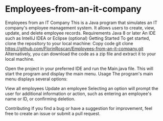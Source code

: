 # Employees-from-an-it-company
Employees from an IT Company
This is a Java program that simulates an IT company's employee management system. It allows users to create, view, update, and delete employee records.
Requirements
Java 8 or later
An IDE such as IntelliJ IDEA or Eclipse (optional)
Getting Started
To get started, clone the repository to your local machine:
Copy code
git clone https://github.com/FlorinRoscan/Employees-from-an-it-company.git
Alternatively, you can download the code as a zip file and extract it to your local machine.

Open the project in your preferred IDE and run the Main.java file. This will start the program and display the main menu.
Usage
The program's main menu displays several options:

View all employees
Update an employee
Selecting an option will prompt the user for additional information or action, such as entering an employee's name or ID, or confirming deletion.

Contributing
If you find a bug or have a suggestion for improvement, feel free to create an issue or submit a pull request.
